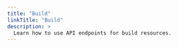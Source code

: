 ```yaml
---
title: "Build"
linkTitle: "Build"
description: >
  Learn how to use API endpoints for build resources.
---
```

